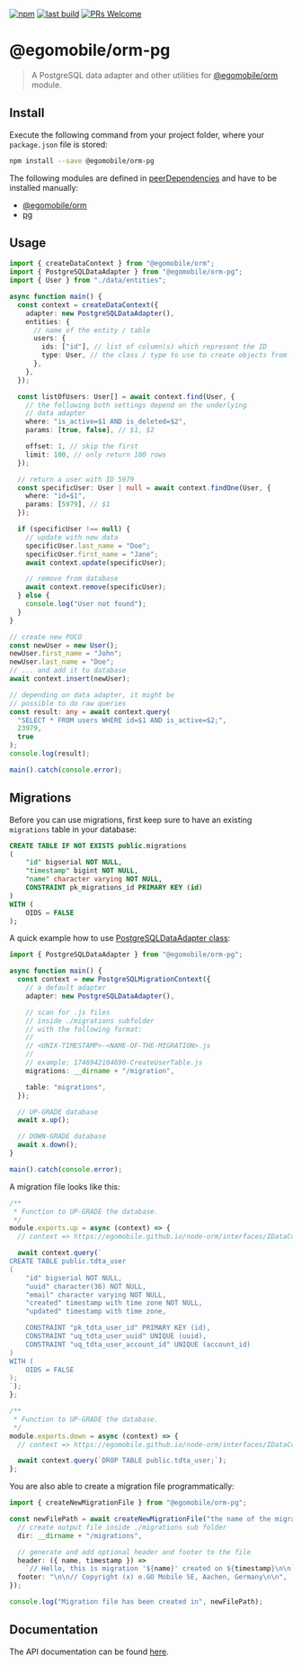 [![npm](https://img.shields.io/npm/v/@egomobile/orm-pg.svg)](https://www.npmjs.com/package/@egomobile/orm-pg)
[![last build](https://img.shields.io/github/workflow/status/egomobile/node-orm-pg/Publish)](https://github.com/egomobile/node-orm-pg/actions?query=workflow%3APublish)
[![PRs Welcome](https://img.shields.io/badge/PRs-welcome-brightgreen.svg?style=flat-square)](https://github.com/egomobile/node-orm-pg/pulls)

# @egomobile/orm-pg

> A PostgreSQL data adapter and other utilities for [@egomobile/orm](https://github.com/egomobile/node-orm) module.

## Install

Execute the following command from your project folder, where your `package.json` file is stored:

```bash
npm install --save @egomobile/orm-pg
```

The following modules are defined in [peerDependencies](https://nodejs.org/uk/blog/npm/peer-dependencies/) and have to be installed manually:

- [@egomobile/orm](https://github.com/egomobile/node-orm)
- [pg](https://github.com/brianc/node-postgres)

## Usage

```typescript
import { createDataContext } from "@egomobile/orm";
import { PostgreSQLDataAdapter } from "@egomobile/orm-pg";
import { User } from "./data/entities";

async function main() {
  const context = createDataContext({
    adapter: new PostgreSQLDataAdapter(),
    entities: {
      // name of the entity / table
      users: {
        ids: ["id"], // list of column(s) which represent the ID
        type: User, // the class / type to use to create objects from
      },
    },
  });

  const listOfUsers: User[] = await context.find(User, {
    // the following both settings depend on the underlying
    // data adapter
    where: "is_active=$1 AND is_deleted=$2",
    params: [true, false], // $1, $2

    offset: 1, // skip the first
    limit: 100, // only return 100 rows
  });

  // return a user with ID 5979
  const specificUser: User | null = await context.findOne(User, {
    where: "id=$1",
    params: [5979], // $1
  });

  if (specificUser !== null) {
    // update with new data
    specificUser.last_name = "Doe";
    specificUser.first_name = "Jane";
    await context.update(specificUser);

    // remove from database
    await context.remove(specificUser);
  } else {
    console.log("User not found");
  }
}

// create new POCO
const newUser = new User();
newUser.first_name = "John";
newUser.last_name = "Doe";
// ... and add it to database
await context.insert(newUser);

// depending on data adapter, it might be
// possible to do raw queries
const result: any = await context.query(
  "SELECT * FROM users WHERE id=$1 AND is_active=$2;",
  23979,
  true
);
console.log(result);

main().catch(console.error);
```

## Migrations

Before you can use migrations, first keep sure to have an existing `migrations` table in your database:

```sql
CREATE TABLE IF NOT EXISTS public.migrations
(
    "id" bigserial NOT NULL,
    "timestamp" bigint NOT NULL,
    "name" character varying NOT NULL,
    CONSTRAINT pk_migrations_id PRIMARY KEY (id)
)
WITH (
    OIDS = FALSE
);
```

A quick example how to use [PostgreSQLDataAdapter class](https://egomobile.github.io/node-orm-pg/classes/PostgreSQLDataAdapter.html):

```typescript
import { PostgreSQLDataAdapter } from "@egomobile/orm-pg";

async function main() {
  const context = new PostgreSQLMigrationContext({
    // a default adapter
    adapter: new PostgreSQLDataAdapter(),

    // scan for .js files
    // inside ./migrations subfolder
    // with the following format:
    //
    // <UNIX-TIMESTAMP>-<NAME-OF-THE-MIGRATION>.js
    //
    // example: 1746942104690-CreateUserTable.js
    migrations: __dirname + "/migration",

    table: "migrations",
  });

  // UP-GRADE database
  await x.up();

  // DOWN-GRADE database
  await x.down();
}

main().catch(console.error);
```

A migration file looks like this:

```javascript
/**
 * Function to UP-GRADE the database.
 */
module.exports.up = async (context) => {
  // context => https://egomobile.github.io/node-orm/interfaces/IDataContext.html

  await context.query(`
CREATE TABLE public.tdta_user
(
    "id" bigserial NOT NULL,
    "uuid" character(36) NOT NULL,
    "email" character varying NOT NULL,
    "created" timestamp with time zone NOT NULL,
    "updated" timestamp with time zone,

    CONSTRAINT "pk_tdta_user_id" PRIMARY KEY (id),
    CONSTRAINT "uq_tdta_user_uuid" UNIQUE (uuid),
    CONSTRAINT "uq_tdta_user_account_id" UNIQUE (account_id)
)
WITH (
    OIDS = FALSE
);
`);
};

/**
 * Function to UP-GRADE the database.
 */
module.exports.down = async (context) => {
  // context => https://egomobile.github.io/node-orm/interfaces/IDataContext.html

  await context.query(`DROP TABLE public.tdta_user;`);
};
```

You are also able to create a migration file programmatically:

```typescript
import { createNewMigrationFile } from "@egomobile/orm-pg";

const newFilePath = await createNewMigrationFile("the name of the migration", {
  // create output file inside ./migrations sub folder
  dir: __dirname + "/migrations",

  // generate and add optional header and footer to the file
  header: ({ name, timestamp }) =>
    `// Hello, this is migration '${name}' created on ${timestamp}\n\n`,
  footer: "\n\n// Copyright (x) e.GO Mobile SE, Aachen, Germany\n\n",
});

console.log("Migration file has been created in", newFilePath);
```

## Documentation

The API documentation can be found [here](https://egomobile.github.io/node-orm-pg/).
